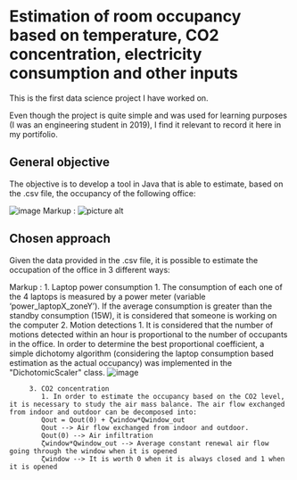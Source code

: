 # Estimation of room occupancy based on temperature, CO2 concentration, electricity consumption and other inputs

This is the first data science project I have worked on. 

Even though the project is quite simple and was used for learning purposes (I was an engineering student in 2019), I find it relevant to record it here in my portifolio.

## General objective

The objective is to develop a tool in Java that is able to estimate, based on the .csv file, the occupancy of the following office:

![image](https://user-images.githubusercontent.com/49452402/139596994-101fa9d1-5486-4ad3-b401-18aae12d03d6.png)
Markup : ![picture alt](http://via.placeholder.com/200x150 "Title is optional")

## Chosen approach

Given the data provided in the .csv file, it is possible to estimate the occupation of the office in 3 different ways:

Markup : 1. Laptop power consumption
            1. The consumption of each one of the 4 laptops is measured by a power meter (variable ‘power_laptopX_zoneY’). If the average consumption is greater than the standby consumption (15W), it is considered that someone is working on the computer
         2. Motion detections
            1. It is considered that the number of motions detected within an hour is proportional to the number of occupants in the office. In order to determine the best proportional coefficient, a simple dichotomy algorithm (considering the laptop consumption based estimation as the actual occupancy) was implemented in the "DichotomicScaler" class.
            ![image](https://user-images.githubusercontent.com/49452402/139597896-ea42ce53-ac92-48b7-97c2-e9db23d03f0c.png)

         3. CO2 concentration
            1. In order to estimate the occupancy based on the CO2 level, it is necessary to study the air mass balance. The air flow exchanged from indoor and outdoor can be decomposed into:
            Qout = Qout(0) + ζwindow*Qwindow_out
            Qout --> Air flow exchanged from indoor and outdoor.
            Qout(0) --> Air infiltration
            ζwindow*Qwindow_out --> Average constant renewal air flow going through the window when it is opened
            ζwindow --> It is worth 0 when it is always closed and 1 when it is opened
            
            
